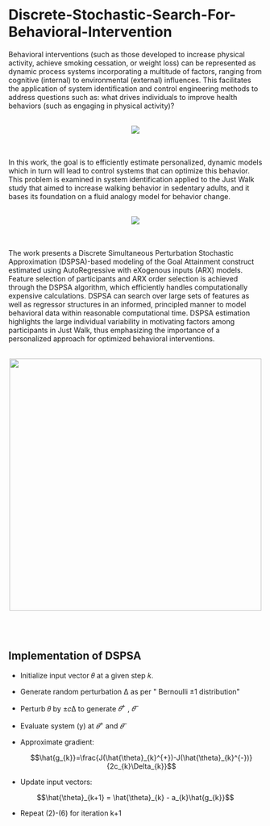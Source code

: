 # Discrete-Stochastic-Search-For-Behavioral-Intervention

Behavioral interventions (such as those developed to increase physical activity, achieve smoking cessation, or weight loss) can be represented as dynamic process systems incorporating a multitude of factors, ranging from cognitive (internal) to environmental (external) influences. This facilitates the application of system identification and control engineering methods to address questions such as: what drives individuals to improve health behaviors (such as engaging in physical activity)?
<br>
<br>
<p align = "center">
  <image src ="https://github.com/user-attachments/assets/c2c63ddd-92ed-48c7-8d56-242da93067e4">
</p>
<br>
<br>
In this work, the goal is to efficiently estimate personalized, dynamic models which in turn will lead to control systems that can optimize this behavior. This problem is examined in system identification applied to the Just Walk study that aimed to increase walking behavior in sedentary adults, and it bases its foundation on a fluid analogy model for behavior change. 
<br>
<br>
<p align = "center">
  <image src = "https://github.com/user-attachments/assets/f2dde400-c748-4c6e-8e18-9da1d9340a14">
</p>
<br>
<br>
The work presents a Discrete Simultaneous Perturbation Stochastic Approximation (DSPSA)-based modeling of the Goal Attainment construct estimated using AutoRegressive with eXogenous inputs (ARX) models. Feature selection of participants and ARX order selection is achieved through the DSPSA algorithm, which efficiently handles computationally expensive calculations. DSPSA can search over large sets of features as well as regressor structures in an informed, principled manner to model behavioral data within reasonable computational time. DSPSA estimation highlights the large individual variability in motivating factors among participants in Just Walk, thus emphasizing the importance of a personalized approach for optimized behavioral interventions.

<br>
<br>
<p align = "center">
  <image width="500" height="500" src ="https://github.com/user-attachments/assets/4f644e1a-a6ec-4de4-9533-1be1496c96ed">
</p>

<br>
<br>

## Implementation of DSPSA
* Initialize input vector 𝜃 at a given step 𝑘.
* Generate random perturbation Δ as per " Bernoulli ±1 distribution"
* Perturb 𝜃 by ±𝑐Δ to generate  $𝜃^+$ , $𝜃^{−}$ 
* Evaluate system (y) at $𝜃^+$ and $𝜃^−$ 
* Approximate gradient:
  
  ```math
  \hat{g_{k}}=\frac{J(\hat{\theta}_{k}^{+})-J(\hat{\theta}_{k}^{-})}{2c_{k}\Delta_{k}}
  ```

* Update input vectors:
  
```math
\hat{\theta}_{k+1} = \hat{\theta}_{k} - a_{k}\hat{g_{k}}
```

* Repeat (2)-(6) for iteration k+1


